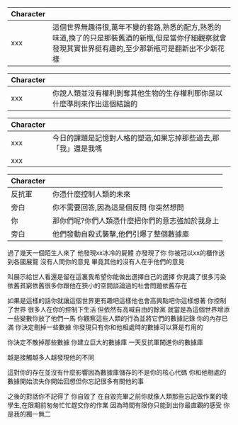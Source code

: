 |Character||
|:-|:-|
|xxx|這個世界無趣得很,萬年不變的套路,熟悉的配方,熟悉的味道,換了的只是那裝舊酒的新瓶,但是當你仔細觀察就會發現其實世界挺有趣的,至少那新瓶可是翻新出不少新花樣|

|Character||
|:-|:-|
|xxx|你說人類並沒有權利剝奪其他生物的生存權利那你是以什麼準則來作出這個結論的


|Character||
|:-|:-|
|xxx|今日的課題是記憶對人格的塑造,如果忘掉那些過去,那「我」還是我嗎|
|xxx||

|Character||
|:-|:-|
|反抗軍|你憑什麼控制人類的未來|
|旁白|你不需要回答,因為這是個反問 你突然想問|
|你|那你們呢?你們人類憑什麼把你們的意志強加於我身上|
|旁白|他們發動自殺式襲擊,他們引爆了整個數據庫|

過了幾天一個陌生人來了
他發現xx冰冷的屍體
亦發現了你
你被冠以xx的櫃作送到各國展覽
沒有人問你的意見
畢竟其他的沒有人在乎他們的意見

叫展示給世人看還是留在這裏我希望你能做出選擇自己的選擇
你見識了很多污染依舊貧窮依舊很多你跟他在狹小的空間談論過的社會問題依舊存在

如果是這樣的話你就讓這個世界更有趣吧這樣他也會高興點吧你這樣想著
你控制了世界
很多人在你的控制下生活
但依然有高喊自由的餘黨
就當是為這個世界增添一些變數你放了他們一馬
你觀察這些人類的行為並將它們的數據記錄
你的內存已滿
你決定刪掉一些數據
你發現只有你和他相處時的數據可以算是冇用的

你決定不散掉那些數據
你建立巨大的數據庫
一天反抗軍闖進你的數據庫

越是接觸越多人越發現他的不同

這對你的存在並沒有什麼影響因為數據庫儲存的不是你的核心代碼
你和他相處的數據開始流失你開始回想但你忘記很多有關他的事

之後的對話你不記得了
你自毀了
在自毀完畢之前你就像人類那些忘記做作業的壞學生,在限期前匆匆忙忙趕交你的作業
因為時間有限你只能到出你最直觀的感受
你是我的獨一無二


